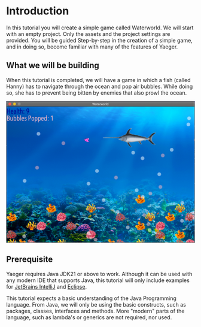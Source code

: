 # Introduction

In this tutorial you will create a simple game called Waterworld. We will start
with an empty project. Only the assets and the project settings are provided. 
You will be guided Step-by-step in the creation of a simple game, and in doing 
so, become familiar with many of the features of Yaeger.

## What we will be building

When this tutorial is completed, we will have a game in which a fish (called 
Hanny) has to navigate through the ocean and pop air bubbles. While doing so,
she has to prevent being bitten by enemies that also prowl the ocean.

![Waterworld](images/game/game.png)

## Prerequisite

Yaeger requires Java JDK21 or above to work. Although it can be used with any 
modern IDE that supports Java, this tutorial will only include examples for
[JetBrains IntelliJ](https://www.jetbrains.com/idea/) and 
[Eclipse](https://www.eclipse.org/).

This tutorial expects a basic understanding of the Java Programming language.
From Java, we will only be using the basic constructs, such as packages, 
classes, interfaces and methods. More "modern" parts of the language, such 
as lambda's or generics are not required, nor used.

